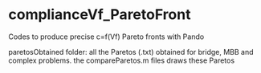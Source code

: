 # complianceVf_ParetoFront
Codes to produce precise c=f(Vf) Pareto fronts with Pando

paretosObtained folder:
all the Paretos (.txt) obtained for bridge, MBB and complex problems.
the compareParetos.m files draws these Paretos 
